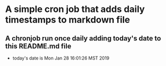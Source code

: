 A simple cron job that adds daily timestamps to markdown file
============================================================
## A chronjob run once daily adding today's date to this README.md file
* today's date is Mon Jan 28 16:01:26 MST 2019

